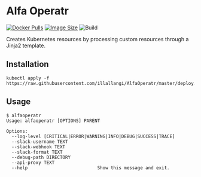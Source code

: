 # Alfa Operatr
[![Docker Pulls](https://img.shields.io/docker/pulls/illallangi/alfawtch.svg)](https://hub.docker.com/r/illallangi/alfaoperatr)
[![Image Size](https://images.microbadger.com/badges/image/illallangi/alfaoperatr.svg)](https://microbadger.com/images/illallangi/alfaoperatr)
![Build](https://github.com/illallangi/AlfaOperatr/workflows/Build/badge.svg)

Creates Kubernetes resources by processing custom resources through a Jinja2 template.

## Installation

    kubectl apply -f https://raw.githubusercontent.com/illallangi/AlfaOperatr/master/deploy.yaml

## Usage

```shell
$ alfaoperatr
Usage: alfaoperatr [OPTIONS] PARENT

Options:
  --log-level [CRITICAL|ERROR|WARNING|INFO|DEBUG|SUCCESS|TRACE]
  --slack-username TEXT
  --slack-webhook TEXT
  --slack-format TEXT
  --debug-path DIRECTORY
  --api-proxy TEXT
  --help                          Show this message and exit.
```
